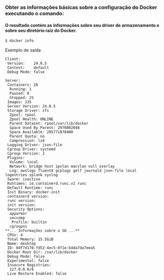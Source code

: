 
### Obter as informações básicas sobre a configuração do Docker executando o comando:
#### O resultado contém as informações sobre seu driver de armazenamento e sobre seu diretório raiz do Docker.
```sh
$ docker info
```
Exemplo de saída
```
Client:
 Version:    24.0.5
 Context:    default
 Debug Mode: false

Server:
 Containers: 26
  Running: 1
  Paused: 0
  Stopped: 25
 Images: 135
 Server Version: 24.0.5
 Storage Driver: zfs
  Zpool: rpool
  Zpool Health: ONLINE
  Parent Dataset: rpool/var/lib/docker
  Space Used By Parent: 2976002048
  Space Available: 205771878400
  Parent Quota: no
  Compression: lz4
 Logging Driver: json-file
 Cgroup Driver: systemd
 Cgroup Version: 2
 Plugins:
  Volume: local
  Network: bridge host ipvlan macvlan null overlay
  Log: awslogs fluentd gcplogs gelf journald json-file local logentries splunk syslog
 Swarm: inactive
 Runtimes: io.containerd.runc.v2 runc
 Default Runtime: runc
 Init Binary: docker-init
 containerd version: 
 runc version: 
 init version: 
 Security Options:
  apparmor
  seccomp
   Profile: builtin
  cgroupns
**... Informações sobre o SO ...** 
 CPUs: 4
 Total Memory: 15.5GiB
 Name: desktop
 ID: 0df7d178-fd52-4ec5-8f1e-b4da7da7eea5
 Docker Root Dir: /var/lib/docker
 Debug Mode: false
 Experimental: false
 Insecure Registries:
  127.0.0.0/8
 Live Restore Enabled: false
```

